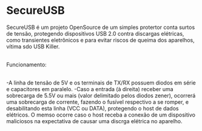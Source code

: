 # SecureUSB

SecureUSB é um projeto OpenSource de um simples protertor conta surtos de tensão, protegendo dispositivos USB 2.0 contra discargas elétricas, como transientes eletrônicos e para evitar riscos de queima dos aparelhos, vítima sdo USB Killer.<br><br>

Funcionamento:<br><br>

-A linha de tensão de 5V e os terminais de TX/RX possuem diodos em série e capacitores em paralelo.
-Caso a entrada (à direita) receber uma sobrecarga de 5.5V ou mais (valor delimitado pelos diodos zener), ocorrerá uma sobrecarga de corrente, fazendo o fusível respectivo a se romper, e desabilitando esta linha (VCC ou DATA), protegendo o host de dados elétricos. O memso ocorre caso o host receba a conexão de um dispositivo maliciosos na expectativa de causar uma discrga elétrica no aparelho.

